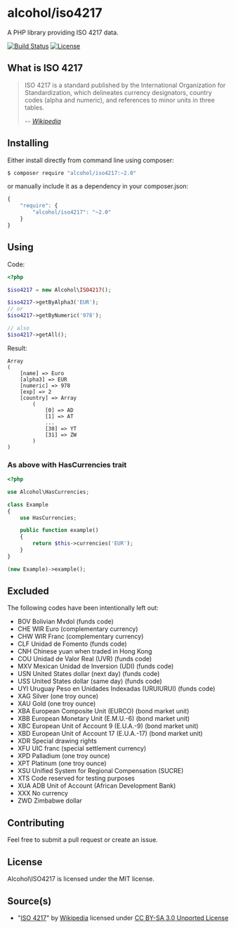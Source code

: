 # alcohol/iso4217

A PHP library providing ISO 4217 data.

[![Build Status](https://img.shields.io/travis/alcohol/iso4217/master.svg?style=flat-square)](https://travis-ci.org/alcohol/iso4217)
[![License](https://img.shields.io/packagist/l/alcohol/iso4217.svg?style=flat-square)](https://packagist.org/packages/alcohol/iso4217)

## What is ISO 4217

> ISO 4217 is a standard published by the International Organization for Standardization, which delineates currency designators, country codes (alpha and numeric), and references to minor units in three tables.
>
> *-- [Wikipedia](http://en.wikipedia.org/wiki/ISO_4217)*

## Installing

Either install directly from command line using composer:

``` sh
$ composer require "alcohol/iso4217:~2.0"
```

or manually include it as a dependency in your composer.json:

``` javascript
{
    "require": {
        "alcohol/iso4217": "~2.0"
    }
}
```

## Using

Code:

``` php
<?php

$iso4217 = new Alcohol\ISO4217();

$iso4217->getByAlpha3('EUR');
// or
$iso4217->getByNumeric('978');

// also
$iso4217->getAll();
```

Result:

```
Array
(
    [name] => Euro
    [alpha3] => EUR
    [numeric] => 978
    [exp] => 2
    [country] => Array
        (
            [0] => AD
            [1] => AT
            ...
            [30] => YT
            [31] => ZW
        )
)
```

### As above with HasCurrencies trait

``` php
<?php

use Alcohol\HasCurrencies;

class Example
{
    use HasCurrencies;

    public function example()
    {
        return $this->currencies('EUR');
    }
}

(new Example)->example();
```

## Excluded

The following codes have been intentionally left out:

* BOV Bolivian Mvdol (funds code)
* CHE WIR Euro (complementary currency)
* CHW WIR Franc (complementary currency)
* CLF Unidad de Fomento (funds code)
* CNH Chinese yuan when traded in Hong Kong
* COU Unidad de Valor Real (UVR) (funds code)
* MXV Mexican Unidad de Inversion (UDI) (funds code)
* USN United States dollar (next day) (funds code)
* USS United States dollar (same day) (funds code)
* UYI Uruguay Peso en Unidades Indexadas (URUIURUI) (funds code)
* XAG Silver (one troy ounce)
* XAU Gold (one troy ounce)
* XBA European Composite Unit (EURCO) (bond market unit)
* XBB European Monetary Unit (E.M.U.-6) (bond market unit)
* XBC European Unit of Account 9 (E.U.A.-9) (bond market unit)
* XBD European Unit of Account 17 (E.U.A.-17) (bond market unit)
* XDR Special drawing rights
* XFU UIC franc (special settlement currency)
* XPD Palladium (one troy ounce)
* XPT Platinum (one troy ounce)
* XSU Unified System for Regional Compensation (SUCRE)
* XTS Code reserved for testing purposes
* XUA ADB Unit of Account (African Development Bank)
* XXX No currency
* ZWD Zimbabwe dollar

## Contributing

Feel free to submit a pull request or create an issue.

## License

Alcohol\ISO4217 is licensed under the MIT license.

## Source(s)

* "[ISO 4217](http://en.wikipedia.org/wiki/ISO_4217)" by [Wikipedia](http://www.wikipedia.org) licensed under [CC BY-SA 3.0 Unported License](http://en.wikipedia.org/wiki/Wikipedia:Text_of_Creative_Commons_Attribution-ShareAlike_3.0_Unported_License)


